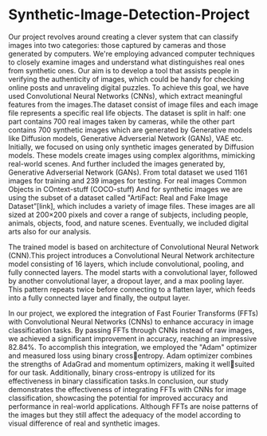 # Synthetic-Image-Detection-Project
Our project revolves around creating a clever system that can classify images into two categories: those 
captured by cameras and those generated by computers. We're employing advanced computer techniques to 
closely examine images and understand what distinguishes real ones from synthetic ones. Our aim is to 
develop a tool that assists people in verifying the authenticity of images, which could be handy for checking 
online posts and unraveling digital puzzles.
To achieve this goal, we have used Convolutional Neural Networks (CNNs), which extract meaningful 
features from the images.The dataset consist of image files and each image file represents a specific real life objects. 
The dataset is split in half: one part contains 700 real images taken by cameras, while the other part contains 
700 synthetic images which are generated by Generative models like Diffusion models, Generative 
Adverserial Network (GANs), VAE etc. Initially, we focused on using only synthetic images generated by 
Diffusion models. These models create images using complex algorithms, mimicking real-world scenes. 
And further included the images generated by, Generative Adverserial Network (GANs). From total dataset 
we used 1161 images for training and 239 images for testing. For real images Common Objects in COntext-stuff (COCO-stuff) And for synthetic images 
we are using the subset of a dataset called "ArtiFact: Real and Fake Image Dataset”[link], which includes 
a variety of image files. These images are all sized at 200×200 pixels and cover a range of subjects, 
including people, animals, objects, food, and nature scenes. Eventually, we included digital arts also for our 
analysis.

The trained model is based on architecture of Convolutional Neural Network (CNN).This project introduces a Convolutional Neural Network architecture model consisting of 16 layers, 
which include convolutional, pooling, and fully connected layers. The model starts with a convolutional 
layer, followed by another convolutional layer, a dropout layer, and a max pooling layer. This pattern 
repeats twice before connecting to a flatten layer, which feeds into a fully connected layer and finally, the 
output layer.

In our project, we explored the integration of Fast Fourier Transforms (FFTs) with Convolutional 
Neural Networks (CNNs) to enhance accuracy in image classification tasks. By passing FFTs through CNNs 
instead of raw images, we achieved a significant improvement in accuracy, reaching an impressive 82.84%. 
To accomplish this integration, we employed the "Adam" optimizer and measured loss using binary crossentropy. Adam optimizer combines the strengths of AdaGrad and momentum optimizers, making it wellsuited for our task. Additionally, binary cross-entropy is utilized for its effectiveness in binary classification tasks.In conclusion, our study demonstrates the effectiveness of integrating FFTs with CNNs for image classification, showcasing the potential for improved accuracy and performance in real-world applications. Although FFTs are noise patterns of the images but they still affect the adequacy of the model according to visual difference of real and synthetic images.

